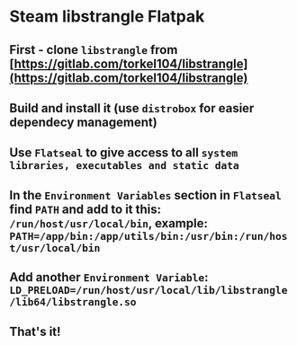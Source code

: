# Steam libstrangle Flatpak
## First - clone `libstrangle` from [https://gitlab.com/torkel104/libstrangle](https://gitlab.com/torkel104/libstrangle)
## Build and install it (use `distrobox` for easier dependecy management)
## Use `Flatseal` to give access to all `system libraries, executables and static data`
## In the `Environment Variables` section in `Flatseal` find `PATH` and add to it this: `/run/host/usr/local/bin`, example: `PATH=/app/bin:/app/utils/bin:/usr/bin:/run/host/usr/local/bin`
## Add another `Environment Variable`: `LD_PRELOAD=/run/host/usr/local/lib/libstrangle/lib64/libstrangle.so`
## That's it!